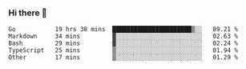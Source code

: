 ### Hi there 👋

<!--
**yeya24/yeya24** is a ✨ _special_ ✨ repository because its `README.md` (this file) appears on your GitHub profile.

Here are some ideas to get you started:

- 🔭 I’m currently working on ...
- 🌱 I’m currently learning ...
- 👯 I’m looking to collaborate on ...
- 🤔 I’m looking for help with ...
- 💬 Ask me about ...
- 📫 How to reach me: ...
- 😄 Pronouns: ...
- ⚡ Fun fact: ...
-->

<!--START_SECTION:waka-->
```text
Go           19 hrs 38 mins  ██████████████████████▒░░   89.21 % 
Markdown     34 mins         ▓░░░░░░░░░░░░░░░░░░░░░░░░   02.63 % 
Bash         29 mins         ▓░░░░░░░░░░░░░░░░░░░░░░░░   02.24 % 
TypeScript   25 mins         ▒░░░░░░░░░░░░░░░░░░░░░░░░   01.94 % 
Other        17 mins         ▒░░░░░░░░░░░░░░░░░░░░░░░░   01.29 % 
```
<!--END_SECTION:waka-->
